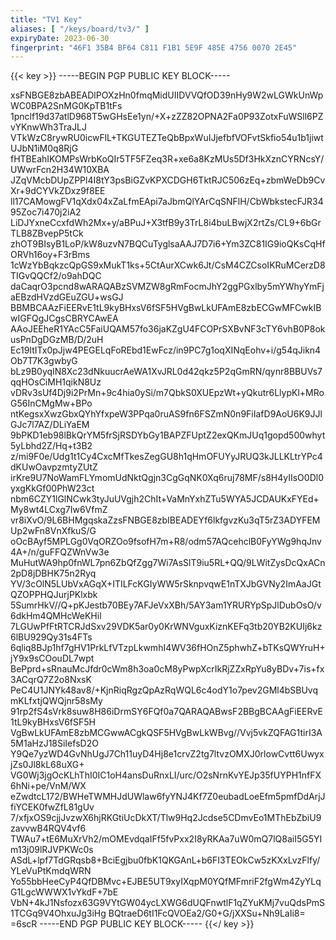 ```yaml
---
title: "TV1 Key"
aliases: [ "/keys/board/tv3/" ]
expiryDate: 2023-06-30
fingerprint: "46F1 35B4 BF64 C811 F1B1 5E9F 485E 4756 0070 2E45"
---
```

{{< key >}}
-----BEGIN PGP PUBLIC KEY BLOCK-----

xsFNBGE8zbABEADlPOXzHn0fmqMidUIIDVVQfOD39nHy9W2wLGWkUnWpWC0BPA2SnMG0KpTB1tFs
1pnclf19d37atlD968T5wGHsEe1yn/+X+zZZ82OPNA2Fa0P93ZotxFuWSll6PZvYKnwWh3TraJLJ
VTkWzC8rywRU0icwFlL+TKGUTEZTeQbBpxWuIJjefbfVOFvtSkfio54u1b1jiwtUJbN1iM0q8RjG
fHTBEahIKOMPsWrbKoQIr5TF5FZeq3R+xe6a8KzMUs5Df3HkXznCYRNcsY/UWwrFcn2H34W10XBA
JZqVMcbDUpZPPl4I8tY3psBiGZvKPXCDGH6TktRJC506zEq+zbmWeDb9CvXr+9dCYVkZDxz9f8EE
ll17CAMowgFV1qXdx04xZaLfmEApi7aJbmQlYArCqSNFlH/CbWbkstecFJR3495Zoc7i470j2iA2
LiDJYxneCcxfdWh2Mx+y/aBPuJ+X3tfB9y3TrL8i4buLBwjX2rtZs/CL9+6bGrTLB8ZBvepP5tCk
zhOT9BIsyB1LoP/kW8uzvN7BQCuTyglsaAAJ7D7i6+Ym3ZC81IG9ioQKsCqHfORVh16oy+F3rBms
1cWzYbBqkzcQpGS9xMukT1ks+5CtAurXCwk6Jt/CsM4CZCsoIKRuMCerzD8TIGvQQCf2/o9ahDQC
daCaqrO3pcnd8wARAQABzSVMZW8gRmFocmJhY2ggPGxlby5mYWhyYmFjaEBzdHVzdGEuZGU+wsGJ
BBMBCAAzFiEERvE1tL9kyBHxsV6fSF5HVgBwLkUFAmE8zbECGwMFCwkIBwIGFQgJCgsCBRYCAwEA
AAoJEEheR1YAcC5FaiUQAM57fo36jaKZgU4FCOPrSXBvNF3cTY6vhB0P8okusPnDgDGzMB/D/2uH
Ec19ItITx0pJjw4PEGELqFoREbd1EwFcz/in9PC7g1oqXINqEohv+i/g54qJikn4Ob7T7K3gwbyG
bLz9B0yqIN8Xc23dNkuucrAeWA1XvJRL0d42qkz5P2qGmRN/qynr8BBUVs7qqHOsCiMH1qikN8Uz
vDRv3sUf4Dj9i2PrMn+9c4hia0ySi/m7QbkS0XUEpzWt+yQkutr6LlypKl+MRoG56InCMgMw+BPo
ntKegsxXwzGbxQYhYfxpeW3PPqa0ruAS9fn6FSZmN0n9FiIafD9AoU6K9JJlGJc7l7AZ/DLiYaEM
9bPKD1eb98lBkQrYM5frSjRSDYbGy1BAPZFUptZ2exQKmJUq1gopd500whyt5yLbhd2Z/Hq+t3B2
z/mi9F0e/Udg1t1Cy4CxcMfTkesZegGU8h1qHmOFUYyJRUQ3kJLLKLtrYPc4dKUwOavpzmtyZUtZ
irKre9U7NoWamFLYmomUdNktQgjn3CgGqNK0Xq6ruj78MF/s8H4yIIsO0Dl0yxgKkGf00PhW23ct
nbm6CZY1lGlNCwk3tyJuUVgjh2ChIt+VaMnYxhZTu5WYA5JCDAUKxFYEd+My8wt4LCxg7Iw6VfmZ
vr8iXvO/9L6BHMgqskaZzsFNBGE8zbIBEADEYf6lkfgvzKu3qT5rZ3ADYFEMUp2wFn8VnXfkuS/G
oOcBAyf5MPLGg0VqORZOo9fsofH7m+R8/odm57AQcehclB0FyYWg9hqJnv4A+/n/guFFQZWnVw3e
MuHutWA9hp0fnWL7pn6ZbQfZgg7Wi7AsSlT9iu5RL+QQ/9LWitZysDcQxACn2pD8jDBHK75n2Ryq
YV/3cOlN5LUbVxAGqX+ITILFcKGIyWW5rSknpvqwE1nTXJbGVNy2ImAaJGtQZOPPHQJurjPKlxbk
5SumrHkV//Q+pKJestb70BEy7AFJeVxXBh/5AY3am1YRURYpSpJlDubOsO/v6dkHm4QMHcWeKHil
7LGUwPfFtRTCRJdSxv29VDK5ar0y0KrWNVguxKiznKEFq3tb20YB2KUIj6kz6lBU929Qy31s4FTs
6qliq8BJp1hf7gHV1PrkLfVTzpLkwmhI4WV36fHOnZ5phwhZ+bTKsQWYruH+jY9x9sCOouDL7wpt
BePprd+sRnauMcJfdr0cWm8h3oa0cM8yPwpXcrIkRjZZxRpYu8yBDv+7is+fx3ACqrQ7Z2o8NxsK
PeC4U1JNYk48av8/+KjnRiqRgzQpAzRqWQL6c4odY1o7pev2GMl4bSBUvqmKLfxtjQWQjnr58sMy
91rp2fS4sVrk8suw8H86iDrmSY6FQf0a7QARAQABwsF2BBgBCAAgFiEERvE1tL9kyBHxsV6fSF5H
VgBwLkUFAmE8zbMCGwwACgkQSF5HVgBwLkWBvg//Vvj5vkZQFAG1tirI3A5M1aHzJ18SiIefsD2O
Y9Qe7yzWD4GvNhUgJ7Ch11uyD4Hj8e1crvZ2tg7ltvzOMXJ0rlowCvtt6UwyxjZs0Jl8kL68uXG+
VG0Wj3jgOcKLhThI0IC1oH4ansDuRnxLI/urc/O2sNrnKvYEJp35fUYPH1nfFX6hNi+pe/VnM/WX
eZwdtcL172/BWHeTWMHJdUWlaw6fyYNJ4Kf7Z0eubadLoeEfm5pmfDdArjJfiYCEK0fwZfL81gUv
7/xfjxOS9cjjJvzwX6hjRKGtiUcDkXT/Tlw9Hq2Jcdse5CDmvEo1MThEbZbiU9zavvwB4RQV4vf6
TWAu7+tE6MuXrVh2/mOMEvdqaIFf5fvPxx2I8yRKAa7uW0mQ7lQ8aiI5G5YIm13j09lRJVPKWc0s
ASdL+lpf7TdGRqsb8+BciEgjbu0fbK1QKGAnL+b6FI3TEOkCw5zKXxLvzFlfy/YLeVuPtKmdqWRN
Yo55bbHeeCyP4QfDBMvc+EJBE5UT9xyIXqpM0YQfMFmriF2fgWm4ZyYLqG1LgcWWWX1vYkdF+7bE
VbN+4kJ1Nsfozx63G9VYtGW04ycLXWG6dUQFnwtlF1qZYuKMj7vuQdsPmS1TCGq9V4OhxuJg3iHg
BQtraeD6tI1FcQVOEa2/G0+G/jXXSu+Nh9LaIi8=
=6scR
-----END PGP PUBLIC KEY BLOCK-----
{{</ key >}}
